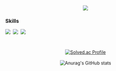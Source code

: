 <h1 align="center">
<img src ="https://capsule-render.vercel.app/api?type=waving&height=300&color=F9CECE&text=Welcome!&desc=jiyonug%27s%20Github%20Profile&fontColor=ffffff&fontAlignY=48&descAlign=50"/>
</h1>
<h3 align="left">Skills</h3>
<p align="left">
<img src="https://img.shields.io/badge/c++-00599C?style=flat-square&logo=cplusplus&logoColor=white"/>&nbsp;
<img src="https://img.shields.io/badge/Python-3776AB?style=flat-square&logo=Python&logoColor=white"/>&nbsp;
<img src="https://img.shields.io/badge/kotlin-7F52FF?style=flat-square&logo=kotlino&logoColor=white"/>&nbsp;

</p>

<br>
<div align = center>

[![Solved.ac Profile](http://mazassumnida.wtf/api/v2/generate_badge?boj=ju0808lie)](https://solved.ac/boj=ju0808lie) <br><br>
![Anurag's GitHub stats](https://github-readme-stats.vercel.app/api?username=jiyoung02&show_icons=true&theme=default_repocard)

  
</div>
<br>
